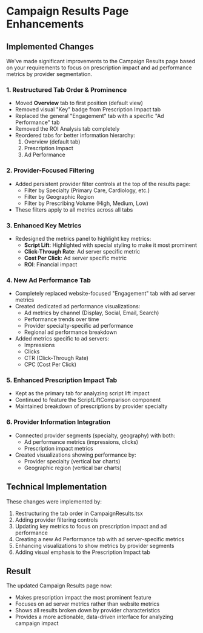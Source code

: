 # Campaign Results Page Enhancements

## Implemented Changes

We've made significant improvements to the Campaign Results page based on your requirements to focus on prescription impact and ad performance metrics by provider segmentation.

### 1. Restructured Tab Order & Prominence

- Moved **Overview** tab to first position (default view)
- Removed visual "Key" badge from Prescription Impact tab
- Replaced the general "Engagement" tab with a specific "Ad Performance" tab
- Removed the ROI Analysis tab completely
- Reordered tabs for better information hierarchy:
  1. Overview (default tab)
  2. Prescription Impact
  3. Ad Performance

### 2. Provider-Focused Filtering

- Added persistent provider filter controls at the top of the results page:
  - Filter by Specialty (Primary Care, Cardiology, etc.)
  - Filter by Geographic Region
  - Filter by Prescribing Volume (High, Medium, Low)
- These filters apply to all metrics across all tabs

### 3. Enhanced Key Metrics

- Redesigned the metrics panel to highlight key metrics:
  - **Script Lift**: Highlighted with special styling to make it most prominent
  - **Click-Through Rate**: Ad server specific metric
  - **Cost Per Click**: Ad server specific metric 
  - **ROI**: Financial impact

### 4. New Ad Performance Tab

- Completely replaced website-focused "Engagement" tab with ad server metrics
- Created dedicated ad performance visualizations:
  - Ad metrics by channel (Display, Social, Email, Search)
  - Performance trends over time
  - Provider specialty-specific ad performance
  - Regional ad performance breakdown
- Added metrics specific to ad servers:
  - Impressions
  - Clicks
  - CTR (Click-Through Rate)
  - CPC (Cost Per Click)

### 5. Enhanced Prescription Impact Tab

- Kept as the primary tab for analyzing script lift impact
- Continued to feature the ScriptLiftComparison component
- Maintained breakdown of prescriptions by provider specialty

### 6. Provider Information Integration

- Connected provider segments (specialty, geography) with both:
  - Ad performance metrics (impressions, clicks)
  - Prescription impact metrics
- Created visualizations showing performance by:
  - Provider specialty (vertical bar charts)
  - Geographic region (vertical bar charts)

## Technical Implementation

These changes were implemented by:

1. Restructuring the tab order in CampaignResults.tsx
2. Adding provider filtering controls
3. Updating key metrics to focus on prescription impact and ad performance
4. Creating a new Ad Performance tab with ad server-specific metrics
5. Enhancing visualizations to show metrics by provider segments
6. Adding visual emphasis to the Prescription Impact tab

## Result

The updated Campaign Results page now:

- Makes prescription impact the most prominent feature
- Focuses on ad server metrics rather than website metrics
- Shows all results broken down by provider characteristics
- Provides a more actionable, data-driven interface for analyzing campaign impact
